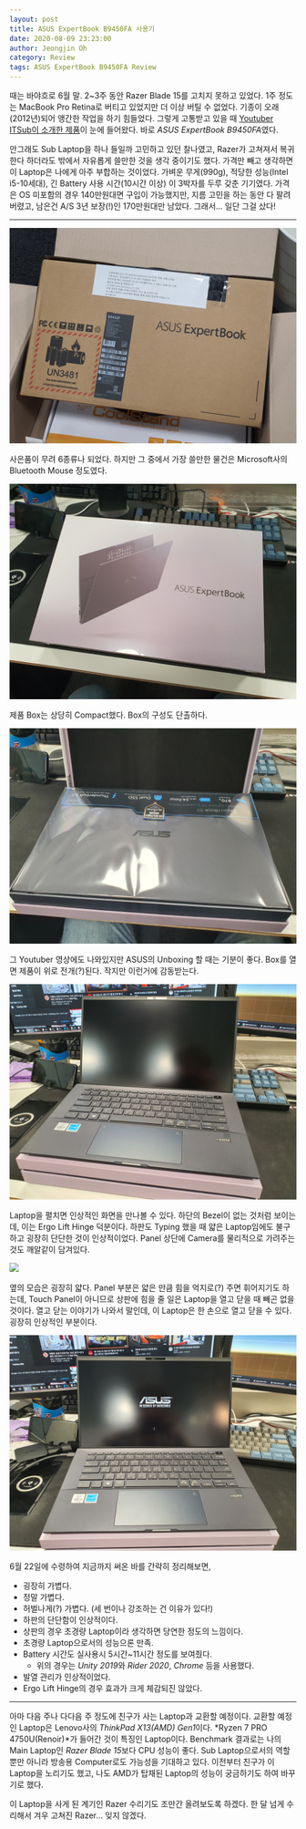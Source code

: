 ```yaml
---
layout: post
title: ASUS ExpertBook B9450FA 사용기
date: 2020-08-09 23:23:00
author: Jeongjin Oh
category: Review
tags: ASUS ExpertBook B9450FA Review
---
```


때는 바야흐로 6월 말. 2~3주 동안 Razer Blade 15를 고치지 못하고 있었다. 1주 정도는 MacBook Pro Retina로 버티고 있었지만 더 이상 버틸 수 없었다. 기종이 오래(2012년)되어 앵간한 작업을 하기 힘들었다. 그렇게 고통받고 있을 때 [Youtuber ITSub이 소개한 제품](https://www.youtube.com/watch?v=LFk33sFmMhQ)이 눈에 들어왔다. 바로 *ASUS ExpertBook B9450FA*였다.

안그래도 Sub Laptop을 하나 들일까 고민하고 있던 찰나였고, Razer가 고쳐져서 복귀한다 하더라도 밖에서 자유롭게 쓸만한 것을 생각 중이기도 했다. 가격만 빼고 생각하면 이 Laptop은 나에게 아주 부합하는 것이었다. 가벼운 무게(990g), 적당한 성능(Intel i5-10세대), 긴 Battery 사용 시간(10시간 이상) 이 3박자를 두루 갖춘 기기였다. 가격은 OS 미포함의 경우 140만원대면 구입이 가능했지만, 지름 고민을 하는 동안 다 팔려버렸고, 남은건 A/S 3년 보장(!)인 170만원대만 남았다. 그래서... 일단 그걸 샀다!

---

![](/images/2020-8-9-ASUS-ExpertBook-B9450FA/1.jpg)

사은품이 무려 6종류나 되었다. 하지만 그 중에서 가장 쓸만한 물건은 Microsoft사의 Bluetooth Mouse 정도였다.

![](/images/2020-8-9-ASUS-ExpertBook-B9450FA/2.jpg)

제품 Box는 상당히 Compact했다. Box의 구성도 단촐하다.

![](/images/2020-8-9-ASUS-ExpertBook-B9450FA/3.jpg)

그 Youtuber 영상에도 나와있지만 ASUS의 Unboxing 할 때는 기분이 좋다. Box를 열면 제품이 위로 전개(?)된다. 작지만 이런거에 감동받는다.

![](/images/2020-8-9-ASUS-ExpertBook-B9450FA/4.jpg)

Laptop을 펼치면 인상적인 화면을 만나볼 수 있다. 하단의 Bezel이 없는 것처럼 보이는데, 이는 Ergo Lift Hinge 덕분이다. 하판도 Typing 했을 때 얇은 Laptop임에도 불구하고 굉장히 단단한 것이 인상적이었다. Panel 상단에 Camera를 물리적으로 가려주는 것도 깨알같이 담겨있다.

![](/images/2020-8-9-ASUS-ExpertBook-B9450FA/5.jpg)

옆의 모습은 굉장히 얇다. Panel 부분은 얇은 만큼 힘을 억지로(?) 주면 휘어지기도 하는데, Touch Panel이 아니므로 상판에 힘을 줄 일은 Laptop을 열고 닫을 때 빼곤 없을 것이다. 열고 닫는 이야기가 나와서 말인데, 이 Laptop은 한 손으로 열고 닫을 수 있다. 굉장히 인상적인 부분이다.

![](/images/2020-8-9-ASUS-ExpertBook-B9450FA/6.jpg)

6월 22일에 수령하여 지금까지 써온 바를 간략히 정리해보면,

- 굉장히 가볍다.
- 정말 가볍다.
- 허벌나게(?) 가볍다. (세 번이나 강조하는 건 이유가 있다!)
- 하판의 단단함이 인상적이다.
- 상판의 경우 초경량 Laptop이라 생각하면 당연한 정도의 느낌이다.
- 초경량 Laptop으로서의 성능으론 만족.
- Battery 시간도 실사용시 5시간~11시간 정도를 보여줬다.
    - 위의 경우는 *Unity 2019*와 *Rider 2020*, *Chrome* 등을 사용했다.
- 발열 관리가 인상적이었다.
- Ergo Lift Hinge의 경우 효과가 크게 체감되진 않았다.

---

아마 다음 주나 다다음 주 정도에 친구가 사는 Laptop과 교환할 예정이다. 교환할 예정인 Laptop은 Lenovo사의 *ThinkPad X13(AMD) Gen1*이다. *Ryzen 7 PRO 4750U(Renoir)*가 들어간 것이 특징인 Laptop이다. Benchmark 결과로는 나의 Main Laptop인 *Razer Blade 15*보다 CPU 성능이 좋다. Sub Laptop으로서의 역할 뿐만 아니라 방송용 Computer로도 가능성을 기대하고 있다. 이전부터 친구가 이 Laptop을 노리기도 했고, 나도 AMD가 탑재된 Laptop의 성능이 궁금하기도 하여 바꾸기로 했다.

이 Laptop을 사게 된 계기인 Razer 수리기도 조만간 올려보도록 하겠다. 한 달 넘게 수리해서 겨우 고쳐진 Razer... 잊지 않겠다.
